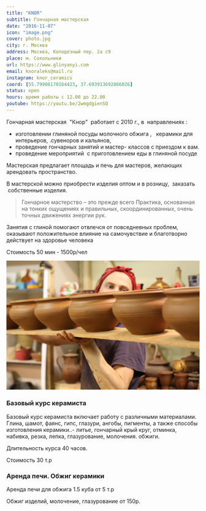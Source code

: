 ```yaml
---
title: "KNOR"
subtitle: Гончарная мастерская
date: "2016-11-07"
icon: "image.png"
cover: photo.jpg
city: г. Москва
address: Москва, Колодезный пер. 2а с9
place: м. Сокольники
url: https://www.glinyanyi.com
email: knoraleks@mail.ru
instagram: knor_ceramics
coord: [55.79906170164423, 37.693913692866026]
status: open
hours: время работы с 12.00 до 22.00
youtube: https://youtu.be/2wmgdgienSQ
---
```


Гончарная мастерская  "Кнор"  работает с 2010 г., в  направлениях :

- изготовлении глиняной посуды молочного обжига ,   керамики для интерьеров, .сувеноров и кальянов,
- проведение гончарных занятий и мастер- классов с приездом к вам.
- проведение мероприятий  с приготовлением еды в глиняной посуде

Мастерская предлагает площадь и печь для мастеров, желающих арендовать пространство.

В мастерской можно приобрести изделия оптом и в розницу,  заказать  собственные изделия.

> Гончарное мастерство – это прежде всего Практика, основанная на тонких ощущениях и правильных, скоординированных, очень точных движениях энергии рук.

Занятия с глиной помогают отвлечся от повседневных проблем, оказывают положительное влияние на самочувствие и благотворно действует на здоровье человека

Стоимость 50 мин - 1500р/чел

![](./row.jpg)

### Базовый курс керамиста

Базовый курс керамиста включает работу с различными материалами. Глина, шамот, фаянс, гипс, глазури, ангобы, пигменты, а также способы изготовления керамики..- литье, гончарный крый круг, отминка, набивка, резка, лепка, глазурование, молочения. обжиги.

Длительность курса 40 часов.

Стоимость 30 т.р

### Аренда печи. Обжиг керамики

Аренда печи для обжига 1.5 куба от 5 т.р

Обжиг изделий, молочение, глазурование от 150р.
